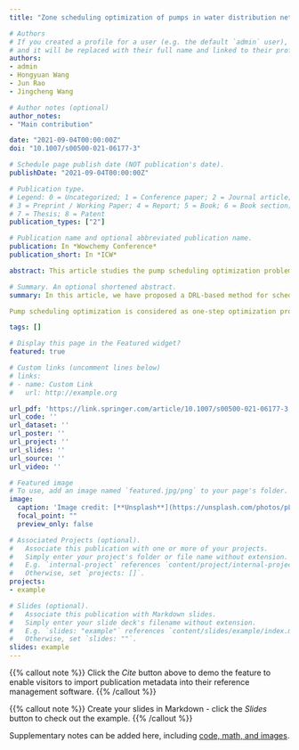 ```yaml
---
title: "Zone scheduling optimization of pumps in water distribution networks with deep reinforcement learning and knowledge-assisted learning"

# Authors
# If you created a profile for a user (e.g. the default `admin` user), write the username (folder name) here 
# and it will be replaced with their full name and linked to their profile.
authors:
- admin
- Hongyuan Wang 
- Jun Rao
- Jingcheng Wang

# Author notes (optional)
author_notes:
- "Main contribution"

date: "2021-09-04T00:00:00Z"
doi: "10.1007/s00500-021-06177-3"

# Schedule page publish date (NOT publication's date).
publishDate: "2021-09-04T00:00:00Z"

# Publication type.
# Legend: 0 = Uncategorized; 1 = Conference paper; 2 = Journal article;
# 3 = Preprint / Working Paper; 4 = Report; 5 = Book; 6 = Book section;
# 7 = Thesis; 8 = Patent
publication_types: ["2"]

# Publication name and optional abbreviated publication name.
publication: In *Wowchemy Conference*
publication_short: In *ICW*

abstract: This article studies the pump scheduling optimization problem in water distribution networks (WDNs) through a novel algorithm that combines knowledge learning and deep reinforcement learning. The optimization problem is modeled as a Markov decision process by taking three objectives in pressure management into consideration. Knowledge-assisted learning is incorporated into the reinforcement learning framework (KA-RL) to help evaluate the state value and guide the design of reward function, since the proposed KA-RL framework leverages the notion that historical data of WDNs could be utilized to produce optimal trajectories with respect to parametric variations. The knowledge-assisted proximal policy optimization (KA-PPO) algorithm, which only uses nodal pressure data, is proposed based on the KA-RL framework to address the arbitrary WDN topology and time-varying water demand. The effectiveness and applicability of the proposed algorithm are illustrated by virtue of the 22-node network with two pumps in a pump station. Empirical results demonstrate that KA-PPO works well in practice and compares favorably to Nelder–Mead method.

# Summary. An optional shortened abstract.
summary: In this article, we have proposed a DRL-based method for scheduling optimization of pumps in WDNs in a time-varying water demand condition. To help terminate the training process and design the reward function, we have established the KA-RL learning framework by combing knowledge-assisted learning with the DRL. Besides, a new algorithm called KA-PPO is proposed. The predictor is used in the KA learning for calculating the best state value of the WDNs.

Pump scheduling optimization is considered as one-step optimization problem, and the operation cost is ignored. Future works will consider the accumulated reward with operation cost and refer to electricity prices in the reward function. Moreover, the action space is discretized in this article to help model the problem into a Markov decision process. The continuous action space and long period accumulated return will be considered in future research.

tags: []

# Display this page in the Featured widget?
featured: true

# Custom links (uncomment lines below)
# links:
# - name: Custom Link
#   url: http://example.org

url_pdf: 'https://link.springer.com/article/10.1007/s00500-021-06177-3'
url_code: ''
url_dataset: ''
url_poster: ''
url_project: ''
url_slides: ''
url_source: ''
url_video: ''

# Featured image
# To use, add an image named `featured.jpg/png` to your page's folder. 
image:
  caption: 'Image credit: [**Unsplash**](https://unsplash.com/photos/pLCdAaMFLTE)'
  focal_point: ""
  preview_only: false

# Associated Projects (optional).
#   Associate this publication with one or more of your projects.
#   Simply enter your project's folder or file name without extension.
#   E.g. `internal-project` references `content/project/internal-project/index.md`.
#   Otherwise, set `projects: []`.
projects:
- example

# Slides (optional).
#   Associate this publication with Markdown slides.
#   Simply enter your slide deck's filename without extension.
#   E.g. `slides: "example"` references `content/slides/example/index.md`.
#   Otherwise, set `slides: ""`.
slides: example
---
```


{{% callout note %}}
Click the *Cite* button above to demo the feature to enable visitors to import publication metadata into their reference management software.
{{% /callout %}}

{{% callout note %}}
Create your slides in Markdown - click the *Slides* button to check out the example.
{{% /callout %}}

Supplementary notes can be added here, including [code, math, and images](https://wowchemy.com/docs/writing-markdown-latex/).
